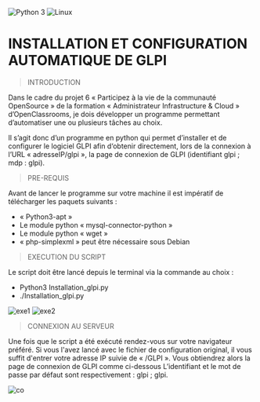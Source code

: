 
![Python 3](https://img.shields.io/badge/python-3.6%2B-green)
![Linux](https://img.shields.io/badge/Compatible-Linux-white)

# INSTALLATION ET CONFIGURATION AUTOMATIQUE DE GLPI


> INTRODUCTION 

Dans le cadre du projet 6 « Participez à la vie de la communauté OpenSource » de la formation « Administrateur Infrastructure & Cloud » d’OpenClassrooms, je dois développer un programme permettant d’automatiser une ou plusieurs tâches au choix. 

Il s’agit donc d’un programme en python qui permet d’installer et de configurer le logiciel GLPI afin d‘obtenir directement, lors de la connexion à l’URL « adresseIP/glpi », la page de connexion de GLPI (identifiant glpi ; mdp : glpi).



> PRE-REQUIS 

Avant de lancer le programme sur votre machine il est impératif de télécharger les paquets suivants :
* « Python3-apt »
* Le module python « mysql-connector-python »
* Le module python « wget »
*    « php-simplexml » peut être nécessaire sous Debian


> EXECUTION DU SCRIPT

Le script doit être lancé depuis le terminal via la commande au choix :
* Python3 Installation_glpi.py
* ./Installation_glpi.py

![exe1](https://zupimages.net/up/21/35/zh7x.png)
![exe2](https://zupimages.net/up/21/35/8mxy.png)





> CONNEXION AU SERVEUR

Une fois que le script a été exécuté rendez-vous sur votre navigateur préféré. Si vous l'avez lancé avec le fichier de configuration original, il vous suffit d'entrer votre adresse IP suivie de « /GLPI ». Vous obtiendrez alors la page de connexion de GLPI comme ci-dessous
L’identifiant et le mot de passe par défaut sont respectivement : glpi ; glpi.

![co]( https://zupimages.net/up/21/35/s3i1.png) 


